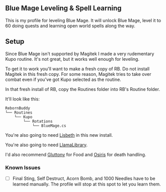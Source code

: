 ## Blue Mage Leveling & Spell Learning
This is my profile for leveling Blue Mage. It will unlock Blue Mage, level it to 60 doing quests and learning open world spells along the way.

## Setup
Since Blue Mage isn't supported by Magitek I made a very rudementary Kupo routine. It's not great, but it works well enough for leveling.

To get it to work you'll want to make a fresh copy of RB. Do not install Magitek in this fresh copy. For some reason, Magitek tries to take over combat even if you've got Kupo selected as the routine.

In that fresh install of RB, copy the Routines folder into RB's Routine folder.

It'll look like this:
```
RebornBuddy
└── Routines
    └── Kupo
        └── Rotations
            └── BlueMage.cs
```

You're also going to need [Lisbeth](https://www.siune.io/) in this new install.

You're also going to need [LlamaLibrary](https://github.com/nt153133/__LlamaLibrary).

I'd also recommend [Gluttony](https://github.com/domesticwarlord86/Gluttony) for Food and [Osiris](https://github.com/domesticwarlord86/Osiris) for death handling.



### Known Issues
- [ ] Final Sting, Self Destruct, Acorn Bomb, and 1000 Needles have to be learned manually. The profile will stop at this spot to let you learn them.
